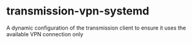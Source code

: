 # transmission-vpn-systemd
A dynamic configuration of the transmission client to ensure it uses the available VPN connection only
